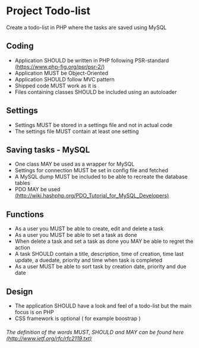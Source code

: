 # Project Todo-list
Create a todo-list in PHP where the tasks are saved using MySQL

## Coding
* Application SHOULD be written in PHP following PSR-standard [(https://www.php-fig.org/psr/psr-2/)](https://www.php-fig.org/psr/psr-2/)
* Application MUST be Object-Oriented
* Application SHOULD follow MVC pattern
* Shipped code MUST work as it is
* Files containing classes SHOULD be included using an autoloader 

## Settings
* Settings MUST be stored in a settings file and not in actual code
* The settings file MUST contain at least one setting

## Saving tasks - MySQL
* One class MAY be used as a wrapper for MySQL
* Settings for connection MUST be set in config file and fetched 
* A MySQL dump MUST be included to be able to recreate the database tables
* PDO MAY be used [(http://wiki.hashphp.org/PDO_Tutorial_for_MySQL_Developers)](http://wiki.hashphp.org/PDO_Tutorial_for_MySQL_Developers)

## Functions
* As a user you MUST be able to create, edit and delete a task
* As a user you MUST be able to set a task as done
* When delete a task and set a task as done you MAY be able to regret the action
* A task SHOULD contain a title, description, time of creation, time last update, a duedate, priority and time when task is completed
* As a user MUST be able to sort task by creation date, priority and due date

## Design
* The application SHOULD have a look and feel of a todo-list but the main focus is on PHP
* CSS framework is optional ( for example boostrap )

###### The definition of the words MUST, SHOULD and MAY can be found here [(http://www.ietf.org/rfc/rfc2119.txt)](http://www.ietf.org/rfc/rfc2119.txt)